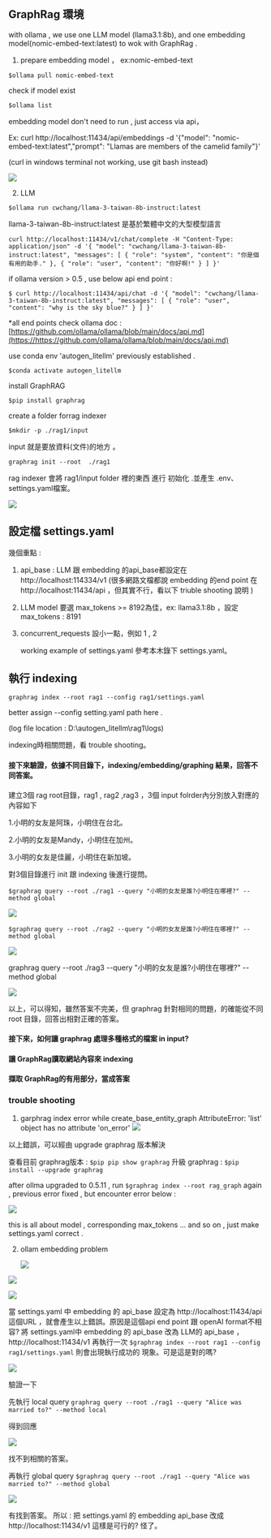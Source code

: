 ## GraphRag 環境

with ollama , we use one LLM model (llama3.1:8b), and one embedding model(nomic-embed-text:latest) to wok with GraphRag .

1. prepare embedding model ， ex:nomic-embed-text

`$ollama pull nomic-embed-text`

check if model exist

`$ollama list`

embedding model don't need to run , just access via api，

Ex: curl http://localhost:11434/api/embeddings -d '{"model": "nomic-embed-text:latest","prompt": "Llamas are members of the camelid family"}'

(curl in windows terminal not working, use git bash instead)

![](./assets/2024-12-14-14-57-53.png)

2. LLM

`$ollama run cwchang/llama-3-taiwan-8b-instruct:latest`

llama-3-taiwan-8b-instruct:latest 是基於繁體中文的大型模型語言

`curl http://localhost:11434/v1/chat/complete -H "Content-Type: application/json" -d '{ "model": "cwchang/llama-3-taiwan-8b-instruct:latest", "messages": [ { "role": "system", "content": "你是個有用的助手." }, { "role": "user", "content": "你好啊!" } ] }'`

if ollama version > 0.5 , use below api end point :

`$ curl http://localhost:11434/api/chat -d '{ "model": "cwchang/llama-3-taiwan-8b-instruct:latest", "messages": [ { "role": "user", "content": "why is the sky blue?" } ] }'`

*all end points check ollama doc :  [https://github.com/ollama/ollama/blob/main/docs/api.md](https://https://github.com/ollama/ollama/blob/main/docs/api.md)

use conda env 'autogen_litellm' previously established .

`$conda activate autogen_litellm `

install GraphRAG

`$pip install graphrag`

create a folder forrag indexer

`$mkdir -p ./rag1/input`

input 就是要放資料(文件)的地方 。

`graphrag init --root  ./rag1`

rag indexer 會將 rag1/input folder 裡的東西 進行 初始化 .並產生 .env、settings.yaml檔案。

![](./assets/2024-12-07-14-21-43.png)

## 設定檔 settings.yaml

幾個重點 :

1. api_base : LLM 跟 embedding 的api_base都設定在 http://localhost:114334/v1 (很多網路文檔都說 embedding 的end point 在 http://localhost:11434/api ，但其實不行，看以下 triuble shooting 說明 )
2. LLM model 要選 max_tokens >= 8192為佳，ex: llama3.1:8b ，設定 max_tokens : 8191
3. concurrent_requests 設小一點，例如 1 , 2

   working example of settings.yaml 參考本木錄下 settings.yaml。

## 執行 indexing

`graphrag index --root rag1 --config rag1/settings.yaml`

better assign --config setting.yaml path here .

(log file location : D:\autogen_litellm\rag1\logs\)

indexing時相關問題，看 trouble shooting。


#### 接下來驗證，依據不同目錄下，indexing/embedding/graphing 結果，回答不同答案。

建立3個 rag root目錄，rag1 , rag2 ,rag3 ，3個 input folrder內分別放入對應的內容如下

1.小明的女友是阿珠，小明住在台北。

2.小明的女友是Mandy，小明住在加州。

3.小明的女友是佳麗，小明住在新加坡。

對3個目錄進行 init 跟 indexing 後進行提問。

`$graphrag query --root ./rag1 --query "小明的女友是誰?小明住在哪裡?" --method global`

![](assets/20250303_125703_image.png)

`$graphrag query --root ./rag2 --query "小明的女友是誰?小明住在哪裡?" --method global`

![](assets/20250303_125943_image.png)

graphrag query --root ./rag3 --query "小明的女友是誰?小明住在哪裡?" --method global

![](assets/20250303_131827_image.png)

以上，可以得知，雖然答案不完美，但 graphrag 針對相同的問題，的確能從不同root 目錄，回答出相對正確的答案。

#### 接下來，如何讓 graphrag 處理多種格式的檔案 in input?


#### 讓 GraphRag讀取網站內容來 indexing


#### 擷取 GraphRag的有用部分，當成答案




### trouble shooting

1. garphrag index  error while    create_base_entity_graph AttributeError: 'list' object has no attribute 'on_error'
   ![](./assets/2024-12-08-10-03-08.png)

以上錯誤，可以經由 upgrade graphrag 版本解決

查看目前 graphrag版本 : `$pip pip show graphrag`
升級 graphrag : `$pip install --upgrade graphrag`

after ollma upgraded to 0.5.11 , run `$graphrag index --root rag_graph`   again , previous error fixed , but encounter error below :

![](assets/20250221_232932_image.png)

this is all about model , corresponding max_tokens ... and so on , just make settings.yaml correct .

2. ollam embedding problem

   ![](assets/20250302_212759_image.png)

![](assets/20250302_213016_image.png)

![](assets/20250302_213137_image.png)

當 settings.yaml 中 embedding 的 api_base 設定為 http://localhost:11434/api 這個URL ，就會產生以上錯誤。原因是這個api end point 跟 openAI format不相容?
將 settings.yaml中 embedding 的 api_base 改為 LLM的 api_base ，http://localhost:11434/v1 再執行一次 `$graphrag index --root rag1 --config rag1/settings.yaml` 則會出現執行成功的 現象。可是這是對的嗎?

![](assets/20250302_215804_image.png)

驗證一下

先執行 local query
`graphrag query --root ./rag1 --query "Alice was married to?" --method local`

得到回應

![](assets/20250303_104311_image.png)

找不到相關的答案。

再執行 global query `$graphrag query --root ./rag1 --query "Alice was married to?" --method global`

![](assets/20250303_104710_image.png)

有找到答案。
所以 : 把 settings.yaml 的 embedding api_base 改成 http://localhost:11434/v1 這樣是可行的? 怪了。
